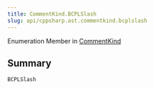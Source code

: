 ```yaml
---
title: CommentKind.BCPLSlash
slug: api/cppsharp.ast.commentkind.bcplslash
---
```

Enumeration Member in [CommentKind](/api/cppsharp/ast/commentkind)

## Summary



```csharp
BCPLSlash
```

